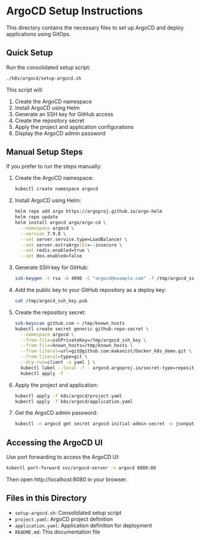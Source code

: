 # ArgoCD Setup Instructions

This directory contains the necessary files to set up ArgoCD and deploy applications using GitOps.

## Quick Setup

Run the consolidated setup script:

```bash
./k8s/argocd/setup-argocd.sh
```

This script will:
1. Create the ArgoCD namespace
2. Install ArgoCD using Helm
3. Generate an SSH key for GitHub access
4. Create the repository secret
5. Apply the project and application configurations
6. Display the ArgoCD admin password

## Manual Setup Steps

If you prefer to run the steps manually:

1. Create the ArgoCD namespace:
   ```bash
   kubectl create namespace argocd
   ```

2. Install ArgoCD using Helm:
   ```bash
   helm repo add argo https://argoproj.github.io/argo-helm
   helm repo update
   helm install argocd argo/argo-cd \
     --namespace argocd \
     --version 7.9.0 \
     --set server.service.type=LoadBalancer \
     --set server.extraArgs[0]=--insecure \
     --set redis.enabled=true \
     --set dex.enabled=false
   ```

3. Generate SSH key for GitHub:
   ```bash
   ssh-keygen -t rsa -b 4096 -C "argocd@example.com" -f /tmp/argocd_ssh_key -N ""
   ```

4. Add the public key to your GitHub repository as a deploy key:
   ```bash
   cat /tmp/argocd_ssh_key.pub
   ```

5. Create the repository secret:
   ```bash
   ssh-keyscan github.com > /tmp/known_hosts
   kubectl create secret generic github-repo-secret \
     --namespace argocd \
     --from-file=sshPrivateKey=/tmp/argocd_ssh_key \
     --from-file=known_hosts=/tmp/known_hosts \
     --from-literal=url=git@github.com:makanist/Docker_k8s_demo.git \
     --from-literal=type=git \
     --dry-run=client -o yaml | \
     kubectl label --local -f - argocd.argoproj.io/secret-type=repository --overwrite -o yaml | \
     kubectl apply -f -
   ```

6. Apply the project and application:
   ```bash
   kubectl apply -f k8s/argocd/project.yaml
   kubectl apply -f k8s/argocd/application.yaml
   ```

7. Get the ArgoCD admin password:
   ```bash
   kubectl -n argocd get secret argocd-initial-admin-secret -o jsonpath="{.data.password}" | base64 -d
   ```

## Accessing the ArgoCD UI

Use port forwarding to access the ArgoCD UI:

```bash
kubectl port-forward svc/argocd-server -n argocd 8080:80
```

Then open http://localhost:8080 in your browser.

## Files in this Directory

- `setup-argocd.sh`: Consolidated setup script
- `project.yaml`: ArgoCD project definition
- `application.yaml`: Application definition for deployment
- `README.md`: This documentation file